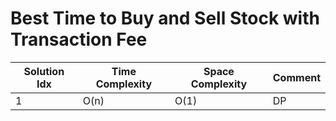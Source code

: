 # Best Time to Buy and Sell Stock with Transaction Fee

| Solution Idx | Time Complexity | Space Complexity | Comment |
| ------------ | --------------- | ---------------- | ------- |
| 1            | O(n)            | O(1)             | DP      |
